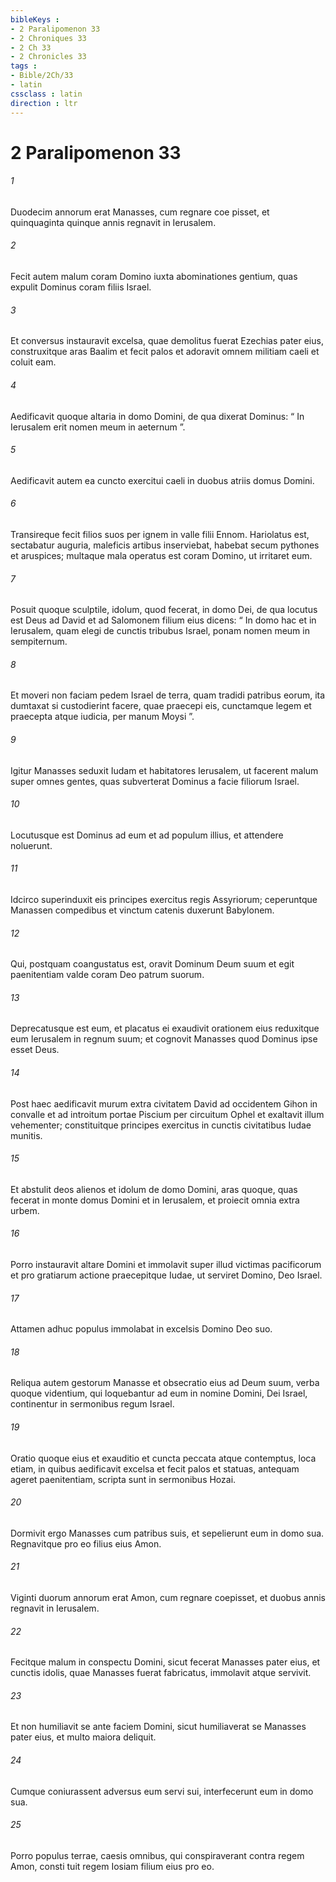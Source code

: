 ```yaml
---
bibleKeys : 
- 2 Paralipomenon 33
- 2 Chroniques 33
- 2 Ch 33
- 2 Chronicles 33
tags : 
- Bible/2Ch/33
- latin
cssclass : latin
direction : ltr
---
```


# 2 Paralipomenon 33

###### 1
Duodecim annorum erat Manasses, cum regnare coe pisset, et quinquaginta quinque annis regnavit in Ierusalem.
###### 2
Fecit autem malum coram Domino iuxta abominationes gentium, quas expulit Dominus coram filiis Israel. 
###### 3
Et conversus instauravit excelsa, quae demolitus fuerat Ezechias pater eius, construxitque aras Baalim et fecit palos et adoravit omnem militiam caeli et coluit eam. 
###### 4
Aedificavit quoque altaria in domo Domini, de qua dixerat Dominus: “ In Ierusalem erit nomen meum in aeternum ”. 
###### 5
Aedificavit autem ea cuncto exercitui caeli in duobus atriis domus Domini. 
###### 6
Transireque fecit filios suos per ignem in valle filii Ennom. Hariolatus est, sectabatur auguria, maleficis artibus inserviebat, habebat secum pythones et aruspices; multaque mala operatus est coram Domino, ut irritaret eum. 
###### 7
Posuit quoque sculptile, idolum, quod fecerat, in domo Dei, de qua locutus est Deus ad David et ad Salomonem filium eius dicens: “ In domo hac et in Ierusalem, quam elegi de cunctis tribubus Israel, ponam nomen meum in sempiternum. 
###### 8
Et moveri non faciam pedem Israel de terra, quam tradidi patribus eorum, ita dumtaxat si custodierint facere, quae praecepi eis, cunctamque legem et praecepta atque iudicia, per manum Moysi ”.
###### 9
Igitur Manasses seduxit Iudam et habitatores Ierusalem, ut facerent malum super omnes gentes, quas subverterat Dominus a facie filiorum Israel.
###### 10
Locutusque est Dominus ad eum et ad populum illius, et attendere noluerunt. 
###### 11
Idcirco superinduxit eis principes exercitus regis Assyriorum; ceperuntque Manassen compedibus et vinctum catenis duxerunt Babylonem. 
###### 12
Qui, postquam coangustatus est, oravit Dominum Deum suum et egit paenitentiam valde coram Deo patrum suorum. 
###### 13
Deprecatusque est eum, et placatus ei exaudivit orationem eius reduxitque eum Ierusalem in regnum suum; et cognovit Manasses quod Dominus ipse esset Deus.
###### 14
Post haec aedificavit murum extra civitatem David ad occidentem Gihon in convalle et ad introitum portae Piscium per circuitum Ophel et exaltavit illum vehementer; constituitque principes exercitus in cunctis civitatibus Iudae munitis. 
###### 15
Et abstulit deos alienos et idolum de domo Domini, aras quoque, quas fecerat in monte domus Domini et in Ierusalem, et proiecit omnia extra urbem. 
###### 16
Porro instauravit altare Domini et immolavit super illud victimas pacificorum et pro gratiarum actione praecepitque Iudae, ut serviret Domino, Deo Israel. 
###### 17
Attamen adhuc populus immolabat in excelsis Domino Deo suo.
###### 18
Reliqua autem gestorum Manasse et obsecratio eius ad Deum suum, verba quoque videntium, qui loquebantur ad eum in nomine Domini, Dei Israel, continentur in sermonibus regum Israel. 
###### 19
Oratio quoque eius et exauditio et cuncta peccata atque contemptus, loca etiam, in quibus aedificavit excelsa et fecit palos et statuas, antequam ageret paenitentiam, scripta sunt in sermonibus Hozai. 
###### 20
Dormivit ergo Manasses cum patribus suis, et sepelierunt eum in domo sua. Regnavitque pro eo filius eius Amon.
###### 21
Viginti duorum annorum erat Amon, cum regnare coepisset, et duobus annis regnavit in Ierusalem. 
###### 22
Fecitque malum in conspectu Domini, sicut fecerat Manasses pater eius, et cunctis idolis, quae Manasses fuerat fabricatus, immolavit atque servivit. 
###### 23
Et non humiliavit se ante faciem Domini, sicut humiliaverat se Manasses pater eius, et multo maiora deliquit. 
###### 24
Cumque coniurassent adversus eum servi sui, interfecerunt eum in domo sua. 
###### 25
Porro populus terrae, caesis omnibus, qui conspiraverant contra regem Amon, consti tuit regem Iosiam filium eius pro eo.
